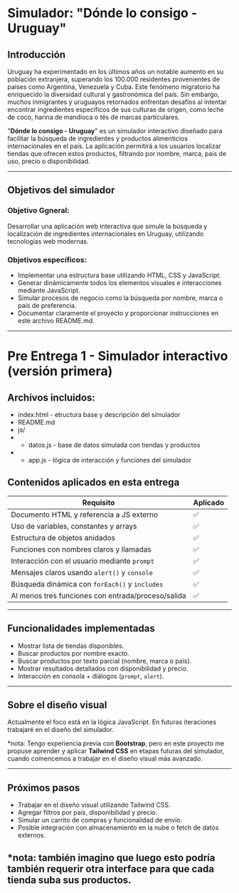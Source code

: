 # Simulador: "Dónde lo consigo - Uruguay"

## Introducción

Uruguay ha experimentado en los últimos años un notable aumento en su población extranjera, superando los 100.000 residentes provenientes de países como Argentina, Venezuela y Cuba. Este fenómeno migratorio ha enriquecido la diversidad cultural y gastronómica del país. Sin embargo, muchos inmigrantes y uruguayos retornados enfrentan desafíos al intentar encontrar ingredientes específicos de sus culturas de origen, como leche de coco, harina de mandioca o tés de marcas particulares.

"**Dónde lo consigo - Uruguay**" es un simulador interactivo diseñado para facilitar la búsqueda de ingredientes y productos alimenticios internacionales en el país. La aplicación permitirá a los usuarios localizar tiendas que ofrecen estos productos, filtrando por nombre, marca, país de uso, precio o disponibilidad.

---

## Objetivos del simulador

### Objetivo Ggneral:
Desarrollar una aplicación web interactiva que simule la búsqueda y localización de ingredientes internacionales en Uruguay, utilizando tecnologías web modernas.

### Objetivos específicos:

- Implementar una estructura base utilizando HTML, CSS y JavaScript.
- Generar dinámicamente todos los elementos visuales e interacciones mediante JavaScript.
- Simular procesos de negocio como la búsqueda por nombre, marca o país de preferencia.
- Documentar claramente el proyecto y proporcionar instrucciones en este archivo README.md.

---

# Pre Entrega 1 - Simulador interactivo (versión primera)

## Archivos incluidos:
- index.html - etructura base y descripción del simulador
- README.md
-  js/
-  - datos.js - base de datos simulada con tiendas y productos
-  - app.js - lógica de interacción y funciones del simulador


## Contenidos aplicados en esta entrega

| Requisito                                          | Aplicado |
|----------------------------------------------------|----------|
| Documento HTML y referencia a JS externo           | ✅       |
| Uso de variables, constantes y arrays              | ✅       |
| Estructura de objetos anidados                     | ✅       |
| Funciones con nombres claros y llamadas            | ✅       |
| Interacción con el usuario mediante `prompt`       | ✅       |
| Mensajes claros usando `alert()` y `console`       | ✅       |
| Búsqueda dinámica con `forEach()` y `includes`     | ✅       |
| Al menos tres funciones con entrada/proceso/salida | ✅       |

---

## Funcionalidades implementadas

- Mostrar lista de tiendas disponibles.
- Buscar productos por nombre exacto.
- Buscar productos por texto parcial (nombre, marca o país).
- Mostrar resultados detallados con disponibilidad y precio.
- Interacción en consola + diálogos (`prompt`, `alert`).

---

## Sobre el diseño visual

Actualmente el foco está en la lógica JavaScript. En futuras iteraciones trabajaré en el diseño del simulador.

*nota: Tengo experiencia previa con **Bootstrap**, pero en este proyecto me propuse aprender y aplicar **Tailwind CSS** en etapas futuras del simulador, cuando comencemos a trabajar en el diseño visual más avanzado.

---

## Próximos pasos

- Trabajar en el diseño visual utilizando Tailwind CSS.
- Agregar filtros por país, disponibilidad y precio.
- Simular un carrito de compras y funcionalidad de envío.
- Posible integración con almacenamiento en la nube o fetch de datos externos.

*nota: también imagino que luego esto podría también requerir otra interface para que cada tienda suba sus productos.
---


